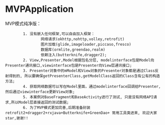 # MVPApplication
MVP模式纯净版：

            1. 没有嵌入任何框架,可以自由加入框架：
					网络请求(okhttp,nohttp,volley,retrofit)
					图片加载(glide,imageloader,piccaso,fresco)
					数据库(ormlite,greendao,realm)
					依赖注入(butterknife,dragger2);
            2. View,Presenter,Model根据包名分层, modelinterface包是Model向Presenter通讯接口,viewinterface包是Presenter向View层通讯接口;
            3. Presenter对象中的mModel和View对象的Presenter对象都是通过Class反射得到的, 所以要确保getPresenterClass,getModelClass返回的Class含有公有的构造方法;
            4. 获取网络数据可以写在Model里面，通过modelinterface回调给Presenter,然后通过viewinterface更新View对象;
            5. 本案例对BaseFragment和BaseActivity进行了测试, 只是没有网络API请求,所以Model层直接返回的测试数据;
            6. 为了MVP模式更加完善,后期准备封装retrofit2+dragger2+rxjava+Butterknife+GreenDao+ 常用工具类进来, 欢迎大家star,谢谢!!

